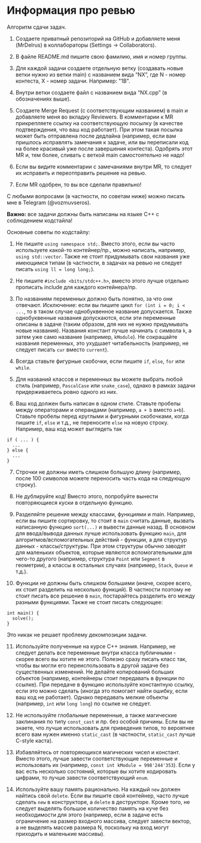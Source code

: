# Информация про ревью 

Алгоритм сдачи задач.

1) Создаете приватный репозиторий на GitHub и добавляете меня (MrDelrus) в коллабораторы (Settings -> Collaborators). 
   
2) В файле README.md пишите свою фамилию, имя и номер группы.
   
3) Для каждой задачи создаете отдельную ветку (создавать новые ветки нужно из ветки main) с названием вида “NX”, где N - номер контеста, X - номер задачи. Например: "1B".
   
4) Внутри ветки создаете файл с названием вида “NX.cpp” (в обозначениях выше).
   
5) Создаете Merge Request (с соответствующим названием) в main и добавляете меня во вкладку Reviewers. В комментарии к MR прикрепляете ссылку на соответствующую посылку (в качестве подтверждения, что ваш код работает). При этом такая посылка может быть отправлена после дедлайна (например, если вам пришлось исправлять замечания к задаче, или вы переписали код на более красивый уже после завершения контеста). Одобрять этот MR и, тем более, сливать с веткой main самостоятельно не надо!
    
6) Если вы видите комментарии с замечаниями внутри MR, то следует их исправить и переотправить решение на ревью.
    
7) Если MR одобрен, то вы все сделали правильно!

С любыми вопросами (в частности, по советам ниже) можно писать мне в Telegram (@vozmuvseros).

**Важно:** все задачи должны быть написаны на языке С++ с соблюдением кодстайла!

Основные советы по кодстайлу: 

1. Не пишите ```using namespace std;```. Вместо этого, если вы часто используете какой-то контейнер/пр., можно написать, например, ```using std::vector```. Также не стоит придумывать свои названия уже имеющимся типам (в частности, в задачах на ревью не следует писать ```using ll = long long;```).

2. Не пишите ```#include <bits/stdc++.h>```, вместо этого лучше отдельно прописать include для каждого контейнера/пр. 

3. По названиям переменных должно быть понятно, за что они отвечают. Исключение: если вы пишите цикл ```for (int i = 0; i < ...```, то в таком случае однобуквенное название допускается. Также однобуквенные названия допускаются, если эти переменные описаны в задаче (таким образом, для них не нужно придумывать новые названия). Названия констант лучше начинать с символа `k`, а затем уже само название (например, ```kModule```). Не сокращайте названия переменных, это ухудшает читабельность (например, не следует писать ```cur``` вместо ```current```). 

4. Всегда ставьте фигурные скобочки, если пишите ```if```, ```else```, ```for``` или ```while```.

5. Для названий классов и переменных вы можете выбрать любой стиль (например, ```PascalCase``` или ```snake_case```), однако в рамках задачи придерживаетесь ровно одного из них.

6. Ваш код должен быть написан в одном стиле. Ставьте пробелы между операторами и операндами (например, ```a + b``` вместо ```a+b```). Ставьте пробелы перед круглыми и фигурными скобочками, когда пишите ```if```, ```else``` и т.д., не переносите ```else``` на новую строку. Например, ваш код может выглядеть так
```
if ( ... ) {
  ...
} else {
  ...
}
```

7. Строчки не должны иметь слишком большую длину (например, после 100 символов можете переносить часть кода на следующую строку).

8. Не дублируйте код! Вместо этого, попробуйте вынести повторяющиеся куски в отдельную функцию.

9. Разделяйте решение между классами, функциями и main. Например, если вы пишите сортировку, то стоит в ```main``` считать данные, вызвать написанную функцию ```sort(...)``` и вывести данные назад. В основном для ввода/вывода данных лучше использовать функцию ```main```, для алгоритмов/вспомогательных действий - функции, а для структур данных - классы/структуры. При этом структуры обычно заводят для маленьких объектов, которые являются вспомогательными для чего-то другого (например, структура ```Point``` или ```Segment``` в геометрии), а классы в остальных случаях (например, ```Stack```, ```Queue``` и т.д.).

10. Функции не должны быть слишком большими (иначе, скорее всего, их стоит разделить на несколько функций). В частности поэтому не стоит писать все решение в ```main```, постарайтесь разделить его между разными функциями. Также не стоит писать следующее:

```
int main() {
  solve();
}
```

Это никак не решает проблему декомпозиции задачи.

11. Используйте полученные на курсе С++ знания. Например, не следует делать все переменные внутри класса публичными - скорее всего вы хотите не этого. Полезно сразу писать класс так, чтобы вы могли его переиспользовать в другой задаче без существенных изменений. Не делайте копирований больших объектов (например, контейнеры стоит передавать в функции по ссылке). При передаче в функцию используйте константную ссылку, если это можно сделать (иногда это помогает найти ошибку, если ваш код не работает). Однако передавать мелкие объекты (например, ```int``` или ```long long```) по ссылке не следует.

12. Не используйте глобальные переменные, а также магические заклинания по типу ```const_cast``` и пр. без особой причины. Если вы не знаете, что лучше использовать для приведения типов, то вероятнее всего вам нужен именно ```static_cast``` (в частности, ```static_cast``` лучше C-style каста).

13. Избавляйтесь от повторяющихся магических чисел и констант. Вместо этого, лучше завести соответствующие переменные и использовать их (например, ```const int kModule = 998'244'353```). Если у вас есть несколько состояний, которые вы хотите кодировать цифрами, то лучше завести соответствующий ```enum```.

14. Используйте вашу память рационально. На каждый ```new``` должен найтись свой ```delete```. Если вы пишите свой контейнер, часто лучше сделать ```new``` в конструкторе, а ```delete``` в деструкторе. Кроме того, не следует выделять большое количество память на куче без необходимости для этого (например, если в задаче есть ограничение на размер входного массива, следует завести вектор, а не выделять массив размера N, поскольку на вход могут приходить и маленькие массивы).
